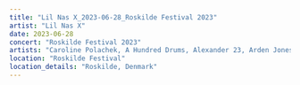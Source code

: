 ```yaml
---
title: "Lil Nas X_2023-06-28_Roskilde Festival 2023"
artist: "Lil Nas X"
date: 2023-06-28
concert: "Roskilde Festival 2023"
artists: "Caroline Polachek, A Hundred Drums, Alexander 23, Arden Jones, 999999999, Adekunle GOLD, Ashe, Adriatique, Aitch, AJR, Abraham Alexander, Alison Wonderland, Alice Glass, aespa, Adg7, Arctic Monkeys, AFI, Adam Beyer, alt-J, 070 Shake, Álvaro Díaz, alyona alyona"
location: "Roskilde Festival"
location_details: "Roskilde, Denmark"
---
```


